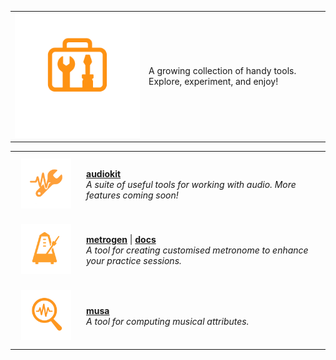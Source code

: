 <table>
  <tr>
    <td width="200" valign="middle">
      <a href="https://www.github.com/meluron-toolbox" target="_blank">
        <img src="https://raw.githubusercontent.com/meluron/assets/refs/heads/main/logos/meluron-toolbox/orig.png" width="250" alt="meluron-toolbox logo" />
      </a>
    </td>
    <td valign="middle">
       A growing collection of handy tools. Explore, experiment, and enjoy!
    </td>
  </tr>
</table>

<table>
  <tr>
    <td height=100 width=100 align="center">
      <a href="https://www.github.com/meluron-toolbox/audiokit" target="_blank">
        <img src="https://raw.githubusercontent.com/meluron/assets/refs/heads/main/logos/meluron-toolbox/audiokit/orig.png" height=80 alt="audiokit" />
      </a>
    </td>
    <td>
      <a href="https://github.com/meluron-toolbox/audiokit" target="_blank"><strong>audiokit</strong></a><br/>
      <em>A suite of useful tools for working with audio. More features coming soon!</em>
    </td>
  </tr>
  <tr>
    <td height=100 width=100 align="center">
      <a href="https://www.github.com/meluron-toolbox/metrogen" target="_blank">
        <img src="https://raw.githubusercontent.com/meluron/assets/refs/heads/main/logos/meluron-toolbox/metrogen/orig.png" height=80 alt="metrogen" />
      </a>
    </td>
    <td>
      <a href="https://github.com/meluron-toolbox/metrogen" target="_blank"><strong>metrogen</strong></a>
      <span>  |  </span>
      <a href="https://meluron-toolbox.github.io/metrogen/" target="_blank"><strong>docs</strong></a><br/>
      <em>A tool for creating customised metronome to enhance your practice sessions.</em>
    </td>
  </tr>
  <tr>
    <td height=100 width=100 align="center">
      <a href="https://www.github.com/meluron-toolbox/musa" target="_blank">
        <img src="https://raw.githubusercontent.com/meluron/assets/refs/heads/main/logos/meluron-toolbox/musa/orig.png" height=80 alt="musa" />
      </a>
    </td>
    <td>
      <a href="https://github.com/meluron-toolbox/musa" target="_blank"><strong>musa</strong></a><br/>
      <em>A tool for computing musical attributes.</em>
    </td>
  </tr>
</table>
